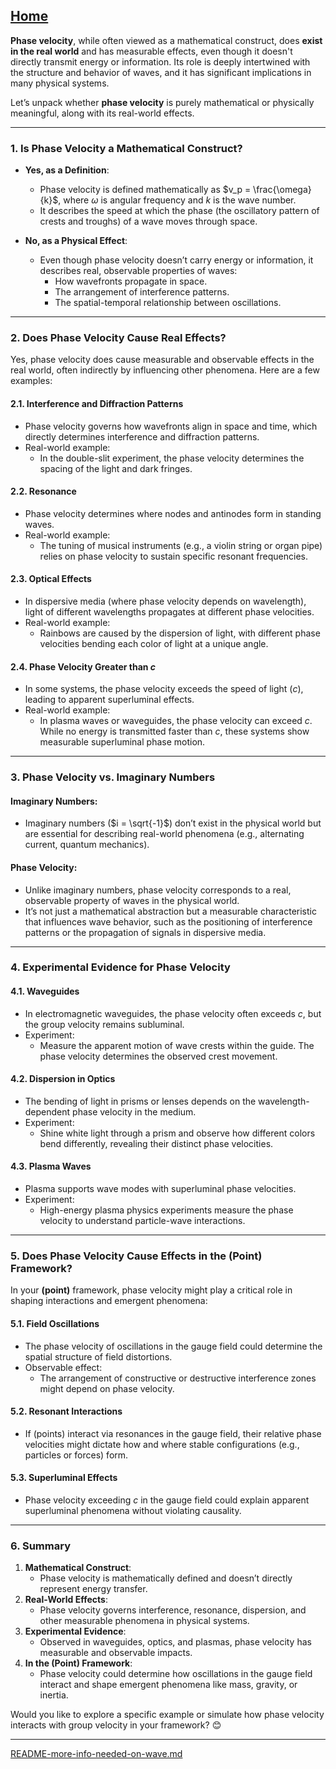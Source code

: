 [Home](https://t2m.io/VwvDcuw)
---

**Phase velocity**, while often viewed as a mathematical construct, does **exist in the real world** and has measurable effects, even though it doesn't directly transmit energy or information. Its role is deeply intertwined with the structure and behavior of waves, and it has significant implications in many physical systems.

Let’s unpack whether **phase velocity** is purely mathematical or physically meaningful, along with its real-world effects.

---

### **1. Is Phase Velocity a Mathematical Construct?**
- **Yes, as a Definition**:
  - Phase velocity is defined mathematically as $v_p = \frac{\omega}{k}$, where $\omega$ is angular frequency and $k$ is the wave number.
  - It describes the speed at which the phase (the oscillatory pattern of crests and troughs) of a wave moves through space.

- **No, as a Physical Effect**:
  - Even though phase velocity doesn’t carry energy or information, it describes real, observable properties of waves:
    - How wavefronts propagate in space.
    - The arrangement of interference patterns.
    - The spatial-temporal relationship between oscillations.

---

### **2. Does Phase Velocity Cause Real Effects?**
Yes, phase velocity does cause measurable and observable effects in the real world, often indirectly by influencing other phenomena. Here are a few examples:

#### **2.1. Interference and Diffraction Patterns**
- Phase velocity governs how wavefronts align in space and time, which directly determines interference and diffraction patterns.
- Real-world example:
  - In the double-slit experiment, the phase velocity determines the spacing of the light and dark fringes.

#### **2.2. Resonance**
- Phase velocity determines where nodes and antinodes form in standing waves.
- Real-world example:
  - The tuning of musical instruments (e.g., a violin string or organ pipe) relies on phase velocity to sustain specific resonant frequencies.

#### **2.3. Optical Effects**
- In dispersive media (where phase velocity depends on wavelength), light of different wavelengths propagates at different phase velocities.
- Real-world example:
  - Rainbows are caused by the dispersion of light, with different phase velocities bending each color of light at a unique angle.

#### **2.4. Phase Velocity Greater than $c$**
- In some systems, the phase velocity exceeds the speed of light ($c$), leading to apparent superluminal effects.
- Real-world example:
  - In plasma waves or waveguides, the phase velocity can exceed $c$. While no energy is transmitted faster than $c$, these systems show measurable superluminal phase motion.

---

### **3. Phase Velocity vs. Imaginary Numbers**
#### **Imaginary Numbers**:
- Imaginary numbers ($i = \sqrt{-1}$) don’t exist in the physical world but are essential for describing real-world phenomena (e.g., alternating current, quantum mechanics).

#### **Phase Velocity**:
- Unlike imaginary numbers, phase velocity corresponds to a real, observable property of waves in the physical world.
- It’s not just a mathematical abstraction but a measurable characteristic that influences wave behavior, such as the positioning of interference patterns or the propagation of signals in dispersive media.

---

### **4. Experimental Evidence for Phase Velocity**
#### **4.1. Waveguides**
- In electromagnetic waveguides, the phase velocity often exceeds $c$, but the group velocity remains subluminal.
- Experiment:
  - Measure the apparent motion of wave crests within the guide. The phase velocity determines the observed crest movement.

#### **4.2. Dispersion in Optics**
- The bending of light in prisms or lenses depends on the wavelength-dependent phase velocity in the medium.
- Experiment:
  - Shine white light through a prism and observe how different colors bend differently, revealing their distinct phase velocities.

#### **4.3. Plasma Waves**
- Plasma supports wave modes with superluminal phase velocities.
- Experiment:
  - High-energy plasma physics experiments measure the phase velocity to understand particle-wave interactions.

---

### **5. Does Phase Velocity Cause Effects in the (Point) Framework?**
In your **(point)** framework, phase velocity might play a critical role in shaping interactions and emergent phenomena:

#### **5.1. Field Oscillations**
- The phase velocity of oscillations in the gauge field could determine the spatial structure of field distortions.
- Observable effect:
  - The arrangement of constructive or destructive interference zones might depend on phase velocity.

#### **5.2. Resonant Interactions**
- If (points) interact via resonances in the gauge field, their relative phase velocities might dictate how and where stable configurations (e.g., particles or forces) form.

#### **5.3. Superluminal Effects**
- Phase velocity exceeding $c$ in the gauge field could explain apparent superluminal phenomena without violating causality.

---

### **6. Summary**
1. **Mathematical Construct**:
   - Phase velocity is mathematically defined and doesn’t directly represent energy transfer.
2. **Real-World Effects**:
   - Phase velocity governs interference, resonance, dispersion, and other measurable phenomena in physical systems.
3. **Experimental Evidence**:
   - Observed in waveguides, optics, and plasmas, phase velocity has measurable and observable impacts.
4. **In the (Point) Framework**:
   - Phase velocity could determine how oscillations in the gauge field interact and shape emergent phenomena like mass, gravity, or inertia.

Would you like to explore a specific example or simulate how phase velocity interacts with group velocity in your framework? 😊


---

[README-more-info-needed-on-wave.md](https://t2m.io/80k6R3x)
